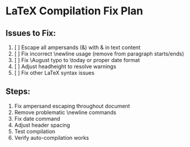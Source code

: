 # LaTeX Compilation Fix Plan

## Issues to Fix:
1. [ ] Escape all ampersands (&) with \& in text content
2. [ ] Fix incorrect \newline usage (remove from paragraph starts/ends)
3. [ ] Fix \August typo to \today or proper date format
4. [ ] Adjust headheight to resolve warnings
5. [ ] Fix other LaTeX syntax issues

## Steps:
1. Fix ampersand escaping throughout document
2. Remove problematic \newline commands
3. Fix date command
4. Adjust header spacing
5. Test compilation
6. Verify auto-compilation works
